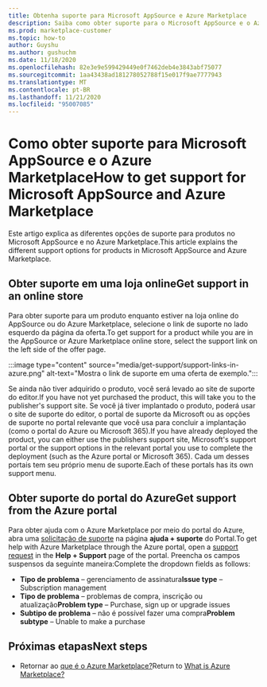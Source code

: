 ```yaml
---
title: Obtenha suporte para Microsoft AppSource e Azure Marketplace
description: Saiba como obter suporte para o Microsoft AppSource e o Azure Marketplace.
ms.prod: marketplace-customer
ms.topic: how-to
author: Guyshu
ms.author: gushuchm
ms.date: 11/18/2020
ms.openlocfilehash: 82e3e9e599429449e0f7462deb4e3843abf75077
ms.sourcegitcommit: 1aa43438ad181278052788f15e017f9ae7777943
ms.translationtype: MT
ms.contentlocale: pt-BR
ms.lasthandoff: 11/21/2020
ms.locfileid: "95007085"
---
```

# <a name="how-to-get-support-for-microsoft-appsource-and-azure-marketplace"></a><span data-ttu-id="105a8-103">Como obter suporte para Microsoft AppSource e o Azure Marketplace</span><span class="sxs-lookup"><span data-stu-id="105a8-103">How to get support for Microsoft AppSource and Azure Marketplace</span></span>

<span data-ttu-id="105a8-104">Este artigo explica as diferentes opções de suporte para produtos no Microsoft AppSource e no Azure Marketplace.</span><span class="sxs-lookup"><span data-stu-id="105a8-104">This article explains the different support options for products in Microsoft AppSource and Azure Marketplace.</span></span> 

## <a name="get-support-in-an-online-store"></a><span data-ttu-id="105a8-105">Obter suporte em uma loja online</span><span class="sxs-lookup"><span data-stu-id="105a8-105">Get support in an online store</span></span>

<span data-ttu-id="105a8-106">Para obter suporte para um produto enquanto estiver na loja online do AppSource ou do Azure Marketplace, selecione o link de suporte no lado esquerdo da página da oferta.</span><span class="sxs-lookup"><span data-stu-id="105a8-106">To get support for a product while you are in the AppSource or Azure Marketplace online store, select the support link on the left side of the offer page.</span></span> 

:::image type="content" source="media/get-support/support-links-in-azure.png" alt-text="Mostra o link de suporte em uma oferta de exemplo.":::

<span data-ttu-id="105a8-108">Se ainda não tiver adquirido o produto, você será levado ao site de suporte do editor.</span><span class="sxs-lookup"><span data-stu-id="105a8-108">If you have not yet purchased the product, this will take you to the publisher's support site.</span></span> <span data-ttu-id="105a8-109">Se você já tiver implantado o produto, poderá usar o site de suporte do editor, o portal de suporte da Microsoft ou as opções de suporte no portal relevante que você usa para concluir a implantação (como o portal do Azure ou Microsoft 365).</span><span class="sxs-lookup"><span data-stu-id="105a8-109">If you have already deployed the product, you can either use the publishers support site,  Microsoft's support portal  or the support options in the relevant portal you use to complete the deployment (such as the Azure portal or Microsoft 365).</span></span> <span data-ttu-id="105a8-110">Cada um desses portais tem seu próprio menu de suporte.</span><span class="sxs-lookup"><span data-stu-id="105a8-110">Each of these portals has its own support menu.</span></span>

## <a name="get-support-from-the-azure-portal"></a><span data-ttu-id="105a8-111">Obter suporte do portal do Azure</span><span class="sxs-lookup"><span data-stu-id="105a8-111">Get support from the Azure portal</span></span>

<span data-ttu-id="105a8-112">Para obter ajuda com o Azure Marketplace por meio do portal do Azure, abra uma [solicitação de suporte](https://portal.azure.com/#blade/Microsoft_Azure_Support/HelpAndSupportBlade/newsupportrequest) na página **ajuda + suporte** do Portal.</span><span class="sxs-lookup"><span data-stu-id="105a8-112">To get help with Azure Marketplace through the Azure portal, open a [support request](https://portal.azure.com/#blade/Microsoft_Azure_Support/HelpAndSupportBlade/newsupportrequest) in the **Help + Support** page of the portal.</span></span> <span data-ttu-id="105a8-113">Preencha os campos suspensos da seguinte maneira:</span><span class="sxs-lookup"><span data-stu-id="105a8-113">Complete the dropdown fields as follows:</span></span>

- <span data-ttu-id="105a8-114">**Tipo de problema** – gerenciamento de assinatura</span><span class="sxs-lookup"><span data-stu-id="105a8-114">**Issue type** – Subscription management</span></span>
- <span data-ttu-id="105a8-115">**Tipo de problema** – problemas de compra, inscrição ou atualização</span><span class="sxs-lookup"><span data-stu-id="105a8-115">**Problem type** – Purchase, sign up or upgrade issues</span></span>
- <span data-ttu-id="105a8-116">**Subtipo de problema** – não é possível fazer uma compra</span><span class="sxs-lookup"><span data-stu-id="105a8-116">**Problem subtype** – Unable to make a purchase</span></span>

## <a name="next-steps"></a><span data-ttu-id="105a8-117">Próximas etapas</span><span class="sxs-lookup"><span data-stu-id="105a8-117">Next steps</span></span>

- <span data-ttu-id="105a8-118">Retornar ao [que é o Azure Marketplace?](azure-marketplace-overview.md)</span><span class="sxs-lookup"><span data-stu-id="105a8-118">Return to [What is Azure Marketplace?](azure-marketplace-overview.md)</span></span>
